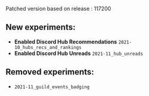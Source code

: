 Patched version based on release : 117200

## New experiments:
- **Enabled Discord Hub Recommendations** `2021-10_hubs_recs_and_rankings`
- **Enabled Discord Hub Unreads** `2021-11_hub_unreads`

## Removed experiments:
- `2021-11_guild_events_badging`
